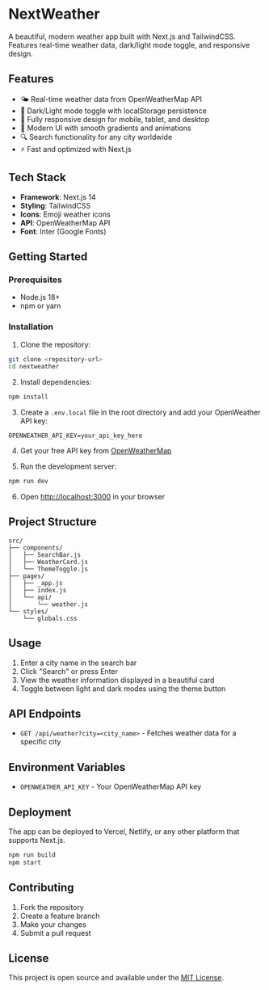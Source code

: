 # NextWeather

A beautiful, modern weather app built with Next.js and TailwindCSS. Features real-time weather data, dark/light mode toggle, and responsive design.

## Features

- 🌤️ Real-time weather data from OpenWeatherMap API
- 🌙 Dark/Light mode toggle with localStorage persistence
- 📱 Fully responsive design for mobile, tablet, and desktop
- 🎨 Modern UI with smooth gradients and animations
- 🔍 Search functionality for any city worldwide
- ⚡ Fast and optimized with Next.js

## Tech Stack

- **Framework**: Next.js 14
- **Styling**: TailwindCSS
- **Icons**: Emoji weather icons
- **API**: OpenWeatherMap API
- **Font**: Inter (Google Fonts)

## Getting Started

### Prerequisites

- Node.js 18+ 
- npm or yarn

### Installation

1. Clone the repository:
```bash
git clone <repository-url>
cd nextweather
```

2. Install dependencies:
```bash
npm install
```

3. Create a `.env.local` file in the root directory and add your OpenWeather API key:
```
OPENWEATHER_API_KEY=your_api_key_here
```

4. Get your free API key from [OpenWeatherMap](https://openweathermap.org/api)

5. Run the development server:
```bash
npm run dev
```

6. Open [http://localhost:3000](http://localhost:3000) in your browser

## Project Structure

```
src/
├── components/
│   ├── SearchBar.js
│   ├── WeatherCard.js
│   └── ThemeToggle.js
├── pages/
│   ├── _app.js
│   ├── index.js
│   └── api/
│       └── weather.js
└── styles/
    └── globals.css
```

## Usage

1. Enter a city name in the search bar
2. Click "Search" or press Enter
3. View the weather information displayed in a beautiful card
4. Toggle between light and dark modes using the theme button

## API Endpoints

- `GET /api/weather?city=<city_name>` - Fetches weather data for a specific city

## Environment Variables

- `OPENWEATHER_API_KEY` - Your OpenWeatherMap API key

## Deployment

The app can be deployed to Vercel, Netlify, or any other platform that supports Next.js.

```bash
npm run build
npm start
```

## Contributing

1. Fork the repository
2. Create a feature branch
3. Make your changes
4. Submit a pull request

## License

This project is open source and available under the [MIT License](LICENSE).
